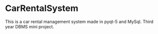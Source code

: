 # CarRentalSystem

This is a car rental management system made in pyqt-5 and MySql.
Third year DBMS mini project.
